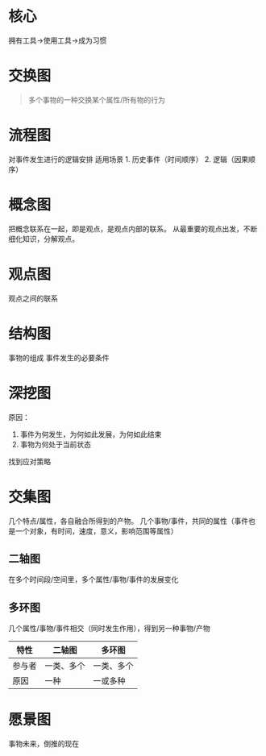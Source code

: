# 核心
拥有工具→使用工具→成为习惯
# 交换图
> 多个事物的一种交换某个属性/所有物的行为

# 流程图
对事件发生进行的逻辑安排
适用场景
	1. 历史事件（时间顺序）
	2. 逻辑（因果顺序）
# 概念图
把概念联系在一起，即是观点，是观点内部的联系。
从最重要的观点出发，不断细化知识，分解观点。
# 观点图
观点之间的联系
# 结构图
事物的组成
事件发生的必要条件
# 深挖图
原因：
1. 事件为何发生，为何如此发展，为何如此结束
2. 事物为何处于当前状态


找到应对策略
# 交集图
几个特点/属性，各自融合所得到的产物。
几个事物/事件，共同的属性（事件也是一个对象，有时间，速度，意义，影响范围等属性）
## 二轴图
在多个时间段/空间里，多个属性/事物/事件的发展变化
## 多环图
几个属性/事物/事件相交（同时发生作用），得到另一种事物/产物

| 特性 | 二轴图 | 多环图 |
| --- | --- | --- |
| 参与者 | 一类、多个 | 一类、多个 |
| 原因 | 一种 | 一或多种 |
# 愿景图
事物未来，倒推的现在